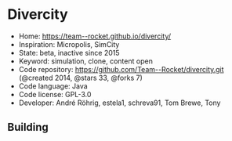 # Divercity

- Home: https://team--rocket.github.io/divercity/
- Inspiration: Micropolis, SimCity
- State: beta, inactive since 2015
- Keyword: simulation, clone, content open
- Code repository: https://github.com/Team--Rocket/divercity.git (@created 2014, @stars 33, @forks 7)
- Code language: Java
- Code license: GPL-3.0
- Developer: André Röhrig, estela1, schreva91, Tom Brewe, Tony

## Building
